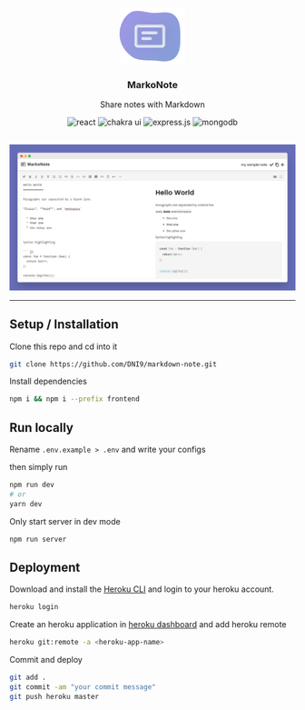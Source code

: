 <div align="center">
	<a href="https://markonote.herokuapp.com">
		<img src=".assets/app-icon.png" alt="Markonote Logo" height="100" />
	</a>
	<br />
	<h3>
		MarkoNote
	</h3>
	<p>
		Share notes with Markdown
	</p>
	<div align="center">
		<img src="https://img.shields.io/badge/react-%2320232a.svg?style=for-the-badge&logo=react&logoColor=%2361DAFB"
			alt="react" />
		<img src="https://img.shields.io/badge/chakra-%234ED1C5.svg?style=for-the-badge&logo=chakraui&logoColor=white"
			alt="chakra ui" />
		<img
			src="https://img.shields.io/badge/express.js-%23404d59.svg?style=for-the-badge&logo=express&logoColor=%2361DAFB"
			alt="express.js" />
		<img src="https://img.shields.io/badge/MongoDB-%234ea94b.svg?style=for-the-badge&logo=mongodb&logoColor=white"
			alt="mongodb" />
		</>
	</div>
</div>

<br>

![markonote](.assets/screenshot.png)

---

## Setup / Installation

Clone this repo and cd into it

```sh
git clone https://github.com/DNI9/markdown-note.git
```

Install dependencies

```sh
npm i && npm i --prefix frontend
```

## Run locally

Rename `.env.example > .env` and write your configs

then simply run

```sh
npm run dev
# or
yarn dev
```

Only start server in dev mode

```sh
npm run server
```

## Deployment

Download and install the [Heroku CLI](https://devcenter.heroku.com/articles/heroku-command-line) and login to your heroku account.

```sh
heroku login
```

Create an heroku application in [heroku dashboard](https://dashboard.heroku.com) and add heroku remote

```sh
heroku git:remote -a <heroku-app-name>
```

Commit and deploy

```sh
git add .
git commit -am "your commit message"
git push heroku master
```
